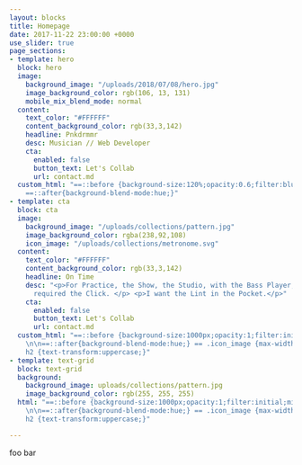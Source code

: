 ```yaml
---
layout: blocks
title: Homepage
date: 2017-11-22 23:00:00 +0000
use_slider: true
page_sections:
- template: hero
  block: hero
  image:
    background_image: "/uploads/2018/07/08/hero.jpg"
    image_background_color: rgb(106, 13, 131)
    mobile_mix_blend_mode: normal
  content:
    text_color: "#FFFFFF"
    content_background_color: rgb(33,3,142)
    headline: Pnkdrmmr
    desc: Musician // Web Developer
    cta:
      enabled: false
      button_text: Let's Collab
      url: contact.md
  custom_html: "==::before {background-size:120%;opacity:0.6;filter:blur(3px);mix-blend-mode:multiply;}
    ==::after{background-blend-mode:hue;}"
- template: cta
  block: cta
  image:
    background_image: "/uploads/collections/pattern.jpg"
    image_background_color: rgba(238,92,108)
    icon_image: "/uploads/collections/metronome.svg"
  content:
    text_color: "#FFFFFF"
    content_background_color: rgb(33,3,142)
    headline: On Time
    desc: "<p>For Practice, the Show, the Studio, with the Bass Player, <br/>and if
      required the Click. </p> <p>I want the Lint in the Pocket.</p>"
    cta:
      enabled: false
      button_text: Let's Collab
      url: contact.md
  custom_html: "==::before {background-size:1000px;opacity:1;filter:initial;mix-blend-mode:multiply;background-repeat:repeat;}
    \n\n==::after{background-blend-mode:hue;} == .icon_image {max-width:300px;} \n==
    h2 {text-transform:uppercase;}"
- template: text-grid
  block: text-grid
  background:
    background_image: uploads/collections/pattern.jpg
    image_background_color: rgb(255, 255, 255)
  html: "==::before {background-size:1000px;opacity:1;filter:initial;mix-blend-mode:multiply;background-repeat:repeat;}
    \n\n==::after{background-blend-mode:hue;} == .icon_image {max-width:300px;} \n==
    h2 {text-transform:uppercase;}"

---
```

foo bar